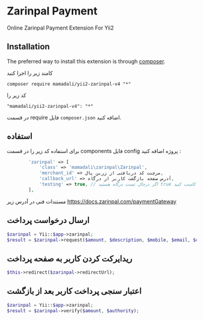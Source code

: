 Zarinpal Payment
================
Online Zarinpal Payment Extension For Yii2

Installation
------------

The preferred way to install this extension is through [composer](http://getcomposer.org/download/).

کامند زیر را اجرا کنید

```
composer require mamadali/yii2-zarinpal-v4 "*"
```

کد زیر را

```
"mamadali/yii2-zarinpal-v4": "*"
```

در قسمت require فایل `composer.json` اضافه کنید.


استفاده
-----

برای استفاده کد زیر را در قسمت components فایل config پروژه اضافه کنید :

```php
        'zarinpal' => [
            'class' => 'mamadali\zarinpal\Zarinpal',
            'merchant_id' => مرچنت کد دریافتی از زرین پال,
            'callback_url' => آدرس صفحه بازگشت کاربر از درگاه,
            'testing' => true, // اگر درحال تست درگاه هستید true در غیر اینصورت این قسمت را کامنت کنید
        ],
```

مستندات فنی در آدرس زیر
https://docs.zarinpal.com/paymentGateway

ارسال درخواست پرداخت
-----

```php
$zarinpal = Yii::$app->zarinpal;
$result = $zarinpal->request($amount, $description, $mobile, $email, $card_pan, $additional_params);
```

ریدایرکت کردن کاربر به صفحه پرداخت
----
```php
$this->redirect($zarinpal->redirectUrl);
```

اعتبار سنجی پرداخت کاربر بعد از بازگشت
----
```php
$zarinpal = Yii::$app->zarinpal;
$result = $zarinpal->verify($amount, $authority);
```